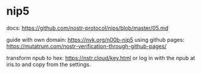 # nip5
docs: https://github.com/nostr-protocol/nips/blob/master/05.md

guide with own domain: https://nvk.org/n00b-nip5
using github pages: https://mutatrum.com/nostr-verification-through-github-pages/

transform npub to hex: https://nstr.cloud/key.html or log in with the npub at iris.to and copy from the settings.
